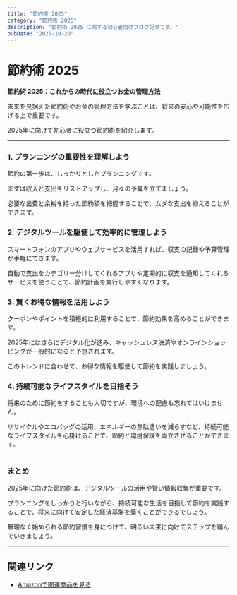 ```yaml
---
title: "節約術 2025"
category: "節約術 2025"
description: "節約術 2025 に関する初心者向けブログ記事です。"
pubDate: "2025-10-20"
---
```


# 節約術 2025

**節約術 2025：これからの時代に役立つお金の管理方法**

未来を見据えた節約術やお金の管理方法を学ぶことは、将来の安心や可能性を広げる上で重要です。

2025年に向けて初心者に役立つ節約術を紹介します。



---

### 1. プランニングの重要性を理解しよう

節約の第一歩は、しっかりとしたプランニングです。

まずは収入と支出をリストアップし、月々の予算を立てましょう。

必要な出費と余裕を持った節約額を把握することで、ムダな支出を抑えることができます。



### 2. デジタルツールを駆使して効率的に管理しよう

スマートフォンのアプリやウェブサービスを活用すれば、収支の記録や予算管理が手軽にできます。

自動で支出をカテゴリー分けしてくれるアプリや定期的に収支を通知してくれるサービスを使うことで、節約計画を実行しやすくなります。



### 3. 賢くお得な情報を活用しよう

クーポンやポイントを積極的に利用することで、節約効果を高めることができます。

2025年にはさらにデジタル化が進み、キャッシュレス決済やオンラインショッピングが一般的になると予想されます。

このトレンドに合わせて、お得な情報を駆使して節約を実践しましょう。



### 4. 持続可能なライフスタイルを目指そう

将来のために節約をすることも大切ですが、環境への配慮も忘れてはいけません。

リサイクルやエコバッグの活用、エネルギーの無駄遣いを減らすなど、持続可能なライフスタイルを心掛けることで、節約と環境保護を両立させることができます。



---

### まとめ

2025年に向けた節約術は、デジタルツールの活用や賢い情報収集が重要です。

プランニングをしっかりと行いながら、持続可能な生活を目指して節約を実践することで、将来に向けて安定した経済基盤を築くことができるでしょう。

無理なく始められる節約習慣を身につけて、明るい未来に向けてステップを踏んでいきましょう。



---

## 関連リンク

- [Amazonで関連商品を見る](https://www.amazon.co.jp/s?k=%E7%AF%80%E7%B4%84%E8%A1%93+2025&tag=autowritehubai-22)
